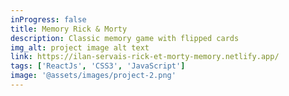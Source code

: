 ```yaml
---
inProgress: false
title: Memory Rick & Morty
description: Classic memory game with flipped cards
img_alt: project image alt text
link: https://ilan-servais-rick-et-morty-memory.netlify.app/
tags: ['ReactJs', 'CSS3', 'JavaScript']
image: '@assets/images/project-2.png'
---
```

